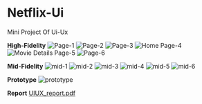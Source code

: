 # Netflix-Ui
Mini Project Of Ui-Ux

**High-Fidelity**
![Page-1](https://github.com/user-attachments/assets/eb01b501-ac47-46e3-a53b-6d1a92b2af2e)
![Page-2](https://github.com/user-attachments/assets/7735ed90-e983-4f3a-b078-6c9235b79c0f)
![Page-3](https://github.com/user-attachments/assets/01f206ff-e8ba-41e3-af48-7db4859b1480)
![Home Page-4](https://github.com/user-attachments/assets/15e2ee33-650c-4c38-b1f8-e83dfe0ed97f)
![Movie Details Page-5](https://github.com/user-attachments/assets/97bae8b8-66a8-4ab6-a004-48575f2972b0)
![Page-6](https://github.com/user-attachments/assets/5b272e5d-462b-40cd-b89a-9a5d2e354b70)

**Mid-Fidelity**
![mid-1](https://github.com/user-attachments/assets/3f445cfd-e25f-4e00-986a-f7e21f732033)
![mid-2](https://github.com/user-attachments/assets/8c27365f-82a8-4ddf-b240-559bbe66ef2d)
![mid-3](https://github.com/user-attachments/assets/e5117df0-e73f-462f-81ec-d2c861985f48)
![mid-4](https://github.com/user-attachments/assets/924ab569-5df4-40c4-9170-0c0617ad7020)
![mid-5](https://github.com/user-attachments/assets/e4ca499f-ae3c-40ea-a155-005069e03bac)
![mid-6](https://github.com/user-attachments/assets/b639dfa2-5b8d-451d-a781-c2cd3fd92991)

**Prototype**
![prototype](https://github.com/user-attachments/assets/b2667539-aa2b-4758-8d8c-b4fa26e26bd4)

**Report**
[UIUX_report.pdf](https://github.com/user-attachments/files/20147003/UIUX_report.pdf)











